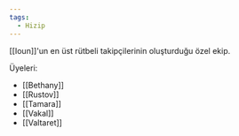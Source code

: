 ```yaml
---  
tags:  
  - Hizip  
---  
```

  
[[Ioun]]'un en üst rütbeli takipçilerinin oluşturduğu özel ekip.  
  
Üyeleri:  

- [[Bethany]]  
- [[Rustov]]  
- [[Tamara]]  
- [[Vakal]]  
- [[Valtaret]]